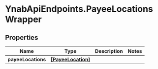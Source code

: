# YnabApiEndpoints.PayeeLocationsWrapper

## Properties
Name | Type | Description | Notes
------------ | ------------- | ------------- | -------------
**payeeLocations** | [**[PayeeLocation]**](PayeeLocation.md) |  | 


